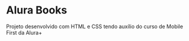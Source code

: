 <h1>Alura Books</h1>
Projeto desenvolvido com HTML e CSS tendo auxílio do curso de Mobile First da Alura+
